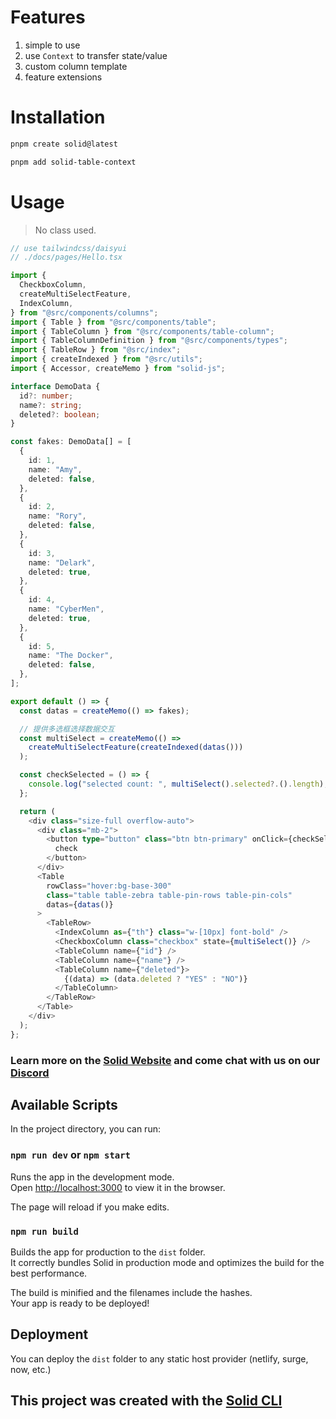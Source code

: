 # Features

1. simple to use
2. use `Context` to transfer state/value
3. custom column template
4. feature extensions

# Installation

```bash
pnpm create solid@latest

pnpm add solid-table-context
```

# Usage

> No class used.

```ts
// use tailwindcss/daisyui
// ./docs/pages/Hello.tsx

import {
  CheckboxColumn,
  createMultiSelectFeature,
  IndexColumn,
} from "@src/components/columns";
import { Table } from "@src/components/table";
import { TableColumn } from "@src/components/table-column";
import { TableColumnDefinition } from "@src/components/types";
import { TableRow } from "@src/index";
import { createIndexed } from "@src/utils";
import { Accessor, createMemo } from "solid-js";

interface DemoData {
  id?: number;
  name?: string;
  deleted?: boolean;
}

const fakes: DemoData[] = [
  {
    id: 1,
    name: "Amy",
    deleted: false,
  },
  {
    id: 2,
    name: "Rory",
    deleted: false,
  },
  {
    id: 3,
    name: "Delark",
    deleted: true,
  },
  {
    id: 4,
    name: "CyberMen",
    deleted: true,
  },
  {
    id: 5,
    name: "The Docker",
    deleted: false,
  },
];

export default () => {
  const datas = createMemo(() => fakes);

  // 提供多选框选择数据交互
  const multiSelect = createMemo(() =>
    createMultiSelectFeature(createIndexed(datas()))
  );

  const checkSelected = () => {
    console.log("selected count: ", multiSelect().selected?.().length);
  };

  return (
    <div class="size-full overflow-auto">
      <div class="mb-2">
        <button type="button" class="btn btn-primary" onClick={checkSelected}>
          check
        </button>
      </div>
      <Table
        rowClass="hover:bg-base-300"
        class="table table-zebra table-pin-rows table-pin-cols"
        datas={datas()}
      >
        <TableRow>
          <IndexColumn as={"th"} class="w-[10px] font-bold" />
          <CheckboxColumn class="checkbox" state={multiSelect()} />
          <TableColumn name={"id"} />
          <TableColumn name={"name"} />
          <TableColumn name={"deleted"}>
            {(data) => (data.deleted ? "YES" : "NO")}
          </TableColumn>
        </TableRow>
      </Table>
    </div>
  );
};
```

### Learn more on the [Solid Website](https://solidjs.com) and come chat with us on our [Discord](https://discord.com/invite/solidjs)

## Available Scripts

In the project directory, you can run:

### `npm run dev` or `npm start`

Runs the app in the development mode.<br>
Open [http://localhost:3000](http://localhost:3000) to view it in the browser.

The page will reload if you make edits.<br>

### `npm run build`

Builds the app for production to the `dist` folder.<br>
It correctly bundles Solid in production mode and optimizes the build for the best performance.

The build is minified and the filenames include the hashes.<br>
Your app is ready to be deployed!

## Deployment

You can deploy the `dist` folder to any static host provider (netlify, surge, now, etc.)

## This project was created with the [Solid CLI](https://solid-cli.netlify.app)
